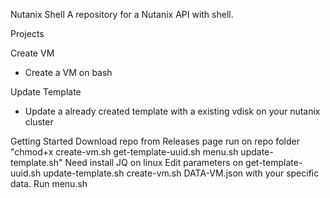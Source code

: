 Nutanix Shell
A repository for a Nutanix API with shell. 

Projects

Create VM
 - Create a VM on bash

Update Template
 - Update a already created template with a existing vdisk on your nutanix cluster

Getting Started
Download repo from Releases page
run on repo folder "chmod+x create-vm.sh get-template-uuid.sh menu.sh update-template.sh"
Need install JQ on linux
Edit parameters on get-template-uuid.sh update-template.sh create-vm.sh DATA-VM.json with your specific data.
Run menu.sh
